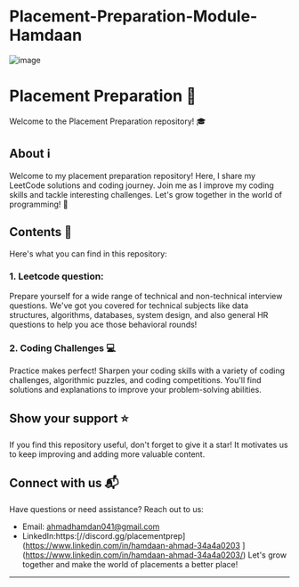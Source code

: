 # Placement-Preparation-Module-Hamdaan
<!-- Add an eye-catching header/banner here -->
![image](https://github.com/githamdaan25/Placement-Preparation-Module-Hamdaan/assets/85315584/0dde0fa3-0752-46aa-849e-d7408ffe3fd0)


# Placement Preparation :rocket:

Welcome to the Placement Preparation repository! :mortar_board:

## About :information_source:

Welcome to my placement preparation repository! Here, I share my LeetCode solutions and coding journey. Join me as I improve my coding skills and tackle interesting challenges. Let's grow together in the world of programming! 🚀



## Contents :file_folder:

Here's what you can find in this repository:

### 1. Leetcode question:

Prepare yourself for a wide range of technical and non-technical interview questions. We've got you covered for technical subjects like data structures, algorithms, databases, system design, and also general HR questions to help you ace those behavioral rounds!

### 2. Coding Challenges :computer:

Practice makes perfect! Sharpen your coding skills with a variety of coding challenges, algorithmic puzzles, and coding competitions. You'll find solutions and explanations to improve your problem-solving abilities.



## Show your support :star:

If you find this repository useful, don't forget to give it a star! It motivates us to keep improving and adding more valuable content.

## Connect with us :mailbox_with_mail:

Have questions or need assistance? Reach out to us:

- Email: ahmadhamdan041@gmail.com
- LinkedIn:https:[//discord.gg/placementprep](https://www.linkedin.com/in/hamdaan-ahmad-34a4a0203
](https://www.linkedin.com/in/hamdaan-ahmad-34a4a0203/)
Let's grow together and make the world of placements a better place!

---



